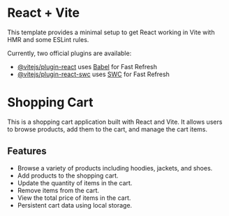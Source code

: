 # React + Vite

This template provides a minimal setup to get React working in Vite with HMR and some ESLint rules.

Currently, two official plugins are available:

- [@vitejs/plugin-react](https://github.com/vitejs/vite-plugin-react/blob/main/packages/plugin-react/README.md) uses [Babel](https://babeljs.io/) for Fast Refresh
- [@vitejs/plugin-react-swc](https://github.com/vitejs/vite-plugin-react-swc) uses [SWC](https://swc.rs/) for Fast Refresh
# Shopping Cart

This is a shopping cart application built with React and Vite. It allows users to browse products, add them to the cart, and manage the cart items.

## Features

- Browse a variety of products including hoodies, jackets, and shoes.
- Add products to the shopping cart.
- Update the quantity of items in the cart.
- Remove items from the cart.
- View the total price of items in the cart.
- Persistent cart data using local storage.


